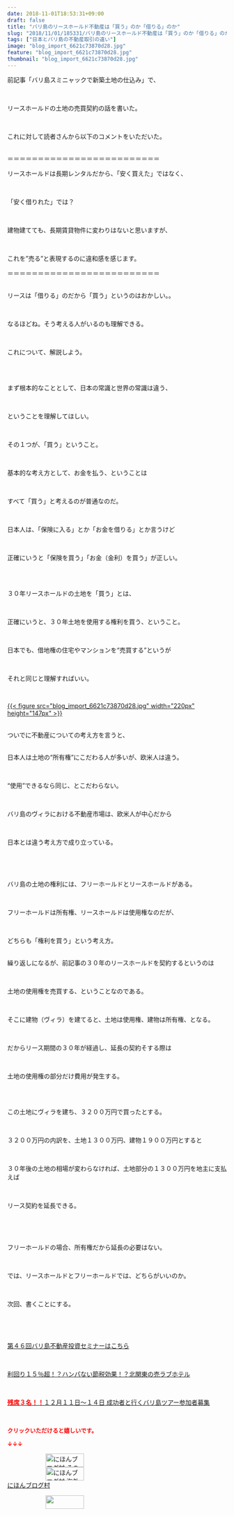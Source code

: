 ```yaml
---
date: 2018-11-01T18:53:31+09:00
draft: false
title: "バリ島のリースホールド不動産は「買う」のか「借りる」のか"
slug: "2018/11/01/185331/バリ島のリースホールド不動産は「買う」のか「借りる」のか"
tags: ["日本とバリ島の不動産取引の違い"]
image: "blog_import_6621c73870d28.jpg"
feature: "blog_import_6621c73870d28.jpg"
thumbnail: "blog_import_6621c73870d28.jpg"
---
```

<p>前記事「バリ島スミニャックで新築土地の仕込み」で、</p><p> </p><p>リースホールドの土地の売買契約の話を書いた。</p><p> </p><p>これに対して読者さんから以下のコメントをいただいた。</p><p><br/>＝＝＝＝＝＝＝＝＝＝＝＝＝＝＝＝＝＝＝＝＝＝＝＝＝</p><p>リースホールドは長期レンタルだから、「安く買えた」ではなく、</p><p> </p><p>「安く借りれた」では？</p><p> </p><p>建物建てても、長期賃貸物件に変わりはないと思いますが、</p><p> </p><p>これを”売る”と表現するのに違和感を感じます。</p><p>＝＝＝＝＝＝＝＝＝＝＝＝＝＝＝＝＝＝＝＝＝＝＝＝＝</p><p><br/>リースは「借りる」のだから「買う」というのはおかしい。。</p><p> </p><p>なるほどね。そう考える人がいるのも理解できる。</p><p> </p><p>これについて、解説しよう。</p><p> </p><p><br/>まず根本的なこととして、日本の常識と世界の常識は違う、</p><p> </p><p>ということを理解してほしい。</p><p> </p><p>その１つが、「買う」ということ。</p><p> </p><p>基本的な考え方として、お金を払う、ということは</p><p> </p><p>すべて「買う」と考えるのが普通なのだ。</p><p> </p><p>日本人は、「保険に入る」とか「お金を借りる」とか言うけど</p><p> </p><p>正確にいうと「保険を買う」「お金（金利）を買う」が正しい。</p><p> </p><p><br/>３０年リースホールドの土地を「買う」とは、</p><p> </p><p>正確にいうと、３０年土地を使用する権利を買う、ということ。</p><p> </p><p>日本でも、借地権の住宅やマンションを“売買する”というが</p><p> </p><p>それと同じと理解すればいい。</p><p> </p><p><a href="blog_import_6621c73870d28.jpg">{{< figure src="blog_import_6621c73870d28.jpg" width="220px" height="147px" >}}</a></p><p><br/>ついでに不動産についての考え方を言うと、</p><p><br/>日本人は土地の“所有権”にこだわる人が多いが、欧米人は違う。</p><p> </p><p>“使用”できるなら同じ、とこだわらない。</p><p> </p><p>バリ島のヴィラにおける不動産市場は、欧米人が中心だから</p><p> </p><p>日本とは違う考え方で成り立っている。</p><p> </p><p> </p><p>バリ島の土地の権利には、フリーホールドとリースホールドがある。</p><p> </p><p>フリーホールドは所有権、リースホールドは使用権なのだが、</p><p> </p><p>どちらも「権利を買う」という考え方。</p><p><br/>繰り返しになるが、前記事の３０年のリースホールドを契約するというのは</p><p> </p><p>土地の使用権を売買する、ということなのである。</p><p> </p><p>そこに建物（ヴィラ）を建てると、土地は使用権、建物は所有権、となる。</p><p> </p><p>だからリース期間の３０年が経過し、延長の契約そする際は</p><p> </p><p>土地の使用権の部分だけ費用が発生する。</p><p> </p><p><br/>この土地にヴィラを建ち、３２００万円で買ったとする。</p><p> </p><p>３２００万円の内訳を、土地１３００万円、建物１９００万円とすると</p><p> </p><p>３０年後の土地の相場が変わらなければ、土地部分の１３００万円を地主に支払えば</p><p> </p><p>リース契約を延長できる。</p><p> </p><p> </p><p>フリーホールドの場合、所有権だから延長の必要はない。</p><p> </p><p>では、リースホールドとフリーホールドでは、どちらがいいのか。</p><p> </p><p>次回、書くことにする。</p><p> </p><p> </p><p><a href="iin.co.jp" target="_blank">第４６回バリ島不動産投資セミナーはこちら</a></p><p> </p><p><a href="entry-12415347172.html" target="_blank">利回り１５％超！？ハンパない節税効果！？北関東の売ラブホテル</a></p><p> </p><p><a href="entry-12410059910.html" target="_blank"><span style="font-weight: bold;"><span style="color: rgb(255, 0, 0);">残席３名！！</span></span>１２月１１日～１４日 成功者と行くバリ島ツアー参加者募集</a></p><p> </p><p><font color="#ff0000" size="2"><strong>クリックいただけると嬉しいです。</strong></font></p><p><font color="#ff0000" size="2"><strong>↓↓↓</strong></font></p><p><a href="ranking.html?p_cid=01260127" id="&amp;blogmura_banner" target="_blank"><img alt="にほんブログ村 その他生活ブログ 不動産投資へ" border="0" height="31" src="data:image/svg+xml;charset=utf-8,%3Csvg%20xmlns%3D%22http%3A%2F%2Fwww.w3.org%2F2000%2Fsvg%22%20title%3D%22Placeholder%20for%20Images%22%20role%3D%22presentation%22%20viewBox%3D%220%200%2088%2031%22%20%2F%3E" width="88" data-src="https://img-proxy.blog-video.jp/images?url=http%3A%2F%2Flife.blogmura.com%2Fhudousantoushi%2Fimg%2Fhudousantoushi88_31.gif" style="aspect-ratio: auto 88 / 31;"/><noscript><img alt="にほんブログ村 その他生活ブログ 不動産投資へ" border="0" height="31" src="https://img-proxy.blog-video.jp/images?url=http%3A%2F%2Flife.blogmura.com%2Fhudousantoushi%2Fimg%2Fhudousantoushi88_31.gif" width="88"></noscript></a><br/><a href="ranking.html?p_cid=01260127" target="_blank"><img alt="にほんブログ村 海外生活ブログ バリ島情報へ" border="0" height="31" src="data:image/svg+xml;charset=utf-8,%3Csvg%20xmlns%3D%22http%3A%2F%2Fwww.w3.org%2F2000%2Fsvg%22%20title%3D%22Placeholder%20for%20Images%22%20role%3D%22presentation%22%20viewBox%3D%220%200%2088%2031%22%20%2F%3E" width="88" data-src="https://img-proxy.blog-video.jp/images?url=http%3A%2F%2Foverseas.blogmura.com%2Fbali%2Fimg%2Fbali88_31.gif" style="aspect-ratio: auto 88 / 31;"/><noscript><img alt="にほんブログ村 海外生活ブログ バリ島情報へ" border="0" height="31" src="https://img-proxy.blog-video.jp/images?url=http%3A%2F%2Foverseas.blogmura.com%2Fbali%2Fimg%2Fbali88_31.gif" width="88"></noscript></a><br/><a href="ranking.html?p_cid=01260127" target="_blank">にほんブログ村</a></p><p><a href="link.php?1804582" title="人気ブログランキングへ"><img border="0" height="31" src="data:image/svg+xml;charset=utf-8,%3Csvg%20xmlns%3D%22http%3A%2F%2Fwww.w3.org%2F2000%2Fsvg%22%20title%3D%22Placeholder%20for%20Images%22%20role%3D%22presentation%22%20viewBox%3D%220%200%2088%2031%22%20%2F%3E" width="88" data-src="https://blog.with2.net/img/banner/banner_22.gif" style="aspect-ratio: auto 88 / 31;"/><noscript><img border="0" height="31" src="https://blog.with2.net/img/banner/banner_22.gif" width="88"></noscript></a></p><p> </p>

